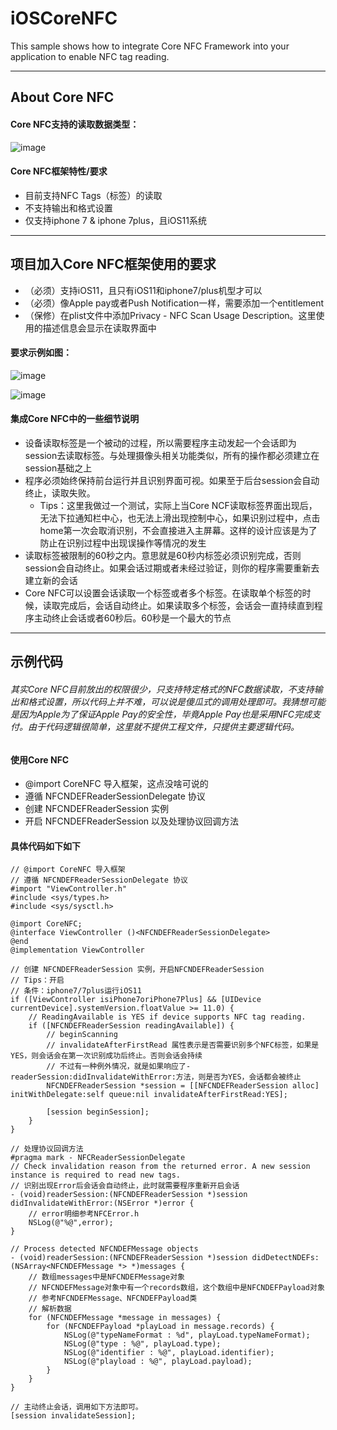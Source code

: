 # iOSCoreNFC
This sample shows how to integrate Core NFC Framework into your application to enable NFC tag reading.


---
## About Core NFC 
#### Core NFC支持的读取数据类型：
![image](http://note.youdao.com/yws/public/resource/357231ddfcbd2ad2f747cdb296ffb119/xmlnote/WEBRESOURCEafc5a7fd5f348a07cb90574a7a113202/11238)

#### Core NFC框架特性/要求
- 目前支持NFC Tags（标签）的读取
- 不支持输出和格式设置
- 仅支持iphone 7 & iphone 7plus，且iOS11系统

---
## 项目加入Core NFC框架使用的要求
- （必须）支持iOS11，且只有iOS11和iphone7/plus机型才可以
- （必须）像Apple pay或者Push Notification一样，需要添加一个entitlement
- （保修）在plist文件中添加Privacy - NFC Scan Usage Description。这里使用的描述信息会显示在读取界面中

#### 要求示例如图：
![image](http://note.youdao.com/yws/public/resource/357231ddfcbd2ad2f747cdb296ffb119/xmlnote/WEBRESOURCEf04efe488cba4f9f77013612e0df8824/11242)

![image](http://note.youdao.com/yws/public/resource/357231ddfcbd2ad2f747cdb296ffb119/xmlnote/WEBRESOURCE97560d5f1c9e914a956b795b3463b1a1/11240)

#### 集成Core NFC中的一些细节说明
- 设备读取标签是一个被动的过程，所以需要程序主动发起一个会话即为session去读取标签。与处理摄像头相关功能类似，所有的操作都必须建立在session基础之上
- 程序必须始终保持前台运行并且识别界面可视。如果至于后台session会自动终止，读取失败。
    -   Tips：这里我做过一个测试，实际上当Core NCF读取标签界面出现后，无法下拉通知栏中心，也无法上滑出现控制中心，如果识别过程中，点击home第一次会取消识别，不会直接进入主屏幕。这样的设计应该是为了防止在识别过程中出现误操作等情况的发生
-  读取标签被限制的60秒之内。意思就是60秒内标签必须识别完成，否则session会自动终止。如果会话过期或者未经过验证，则你的程序需要重新去建立新的会话
-  Core NFC可以设置会话读取一个标签或者多个标签。在读取单个标签的时候，读取完成后，会话自动终止。如果读取多个标签，会话会一直持续直到程序主动终止会话或者60秒后。60秒是一个最大的节点


---

## 示例代码
###### 其实Core NFC目前放出的权限很少，只支持特定格式的NFC数据读取，不支持输出和格式设置，所以代码上并不难，可以说是傻瓜式的调用处理即可。我猜想可能是因为Apple为了保证Apple Pay的安全性，毕竟Apple Pay也是采用NFC完成支付。由于代码逻辑很简单，这里就不提供工程文件，只提供主要逻辑代码。

#### 使用Core NFC
- @import CoreNFC 导入框架，这点没啥可说的
- 遵循 NFCNDEFReaderSessionDelegate 协议
- 创建 NFCNDEFReaderSession 实例
- 开启 NFCNDEFReaderSession 以及处理协议回调方法

#### 具体代码如下如下
```
// @import CoreNFC 导入框架
// 遵循 NFCNDEFReaderSessionDelegate 协议
#import "ViewController.h"
#include <sys/types.h>
#include <sys/sysctl.h>

@import CoreNFC;
@interface ViewController ()<NFCNDEFReaderSessionDelegate>
@end
@implementation ViewController

// 创建 NFCNDEFReaderSession 实例，开启NFCNDEFReaderSession
// Tips：开启 
// 条件：iphone7/7plus运行iOS11
if ([ViewController isiPhone7oriPhone7Plus] && [UIDevice currentDevice].systemVersion.floatValue >= 11.0) {
    // ReadingAvailable is YES if device supports NFC tag reading.
    if ([NFCNDEFReaderSession readingAvailable]) {
        // beginScanning
        // invalidateAfterFirstRead 属性表示是否需要识别多个NFC标签，如果是YES，则会话会在第一次识别成功后终止。否则会话会持续
        // 不过有一种例外情况，就是如果响应了-readerSession:didInvalidateWithError:方法，则是否为YES，会话都会被终止
        NFCNDEFReaderSession *session = [[NFCNDEFReaderSession alloc] initWithDelegate:self queue:nil invalidateAfterFirstRead:YES];
        
        [session beginSession];
    }
}

// 处理协议回调方法
#pragma mark - NFCReaderSessionDelegate
// Check invalidation reason from the returned error. A new session instance is required to read new tags.
// 识别出现Error后会话会自动终止，此时就需要程序重新开启会话
- (void)readerSession:(NFCNDEFReaderSession *)session didInvalidateWithError:(NSError *)error {
    // error明细参考NFCError.h
    NSLog(@"%@",error);
}

// Process detected NFCNDEFMessage objects
- (void)readerSession:(NFCNDEFReaderSession *)session didDetectNDEFs:(NSArray<NFCNDEFMessage *> *)messages {
    // 数组messages中是NFCNDEFMessage对象
    // NFCNDEFMessage对象中有一个records数组，这个数组中是NFCNDEFPayload对象
    // 参考NFCNDEFMessage、NFCNDEFPayload类
    // 解析数据
    for (NFCNDEFMessage *message in messages) {
        for (NFCNDEFPayload *playLoad in message.records) {
            NSLog(@"typeNameFormat : %d", playLoad.typeNameFormat);
            NSLog(@"type : %@", playLoad.type);
            NSLog(@"identifier : %@", playLoad.identifier);
            NSLog(@"playload : %@", playLoad.payload);
        }
    }
}

// 主动终止会话，调用如下方法即可。
[session invalidateSession];
```



